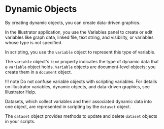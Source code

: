 # Dynamic Objects

By creating dynamic objects, you can create data-driven graphics.

In the Illustrator application, you use the Variables panel to create or edit variables like graph data, linked file, text string, and visibility, or variables whose type is not specified.

In scripting, you use the `variable` object to represent this type of variable.

The `variable` object's `kind` property indicates the type of dynamic data that a `variable` object holds. `Variable` objects are document-level objects; you create them in a `document` object.

!!! note
    Do not confuse variable objects with scripting variables. For details on Illustrator variables, dynamic objects, and data-driven graphics, see Illustrator Help.

Datasets, which collect variables and their associated dynamic data into one object, are represented in scripting by the `dataset` object.

The `dataset` object provides methods to update and delete `dataset` objects in your scripts.

